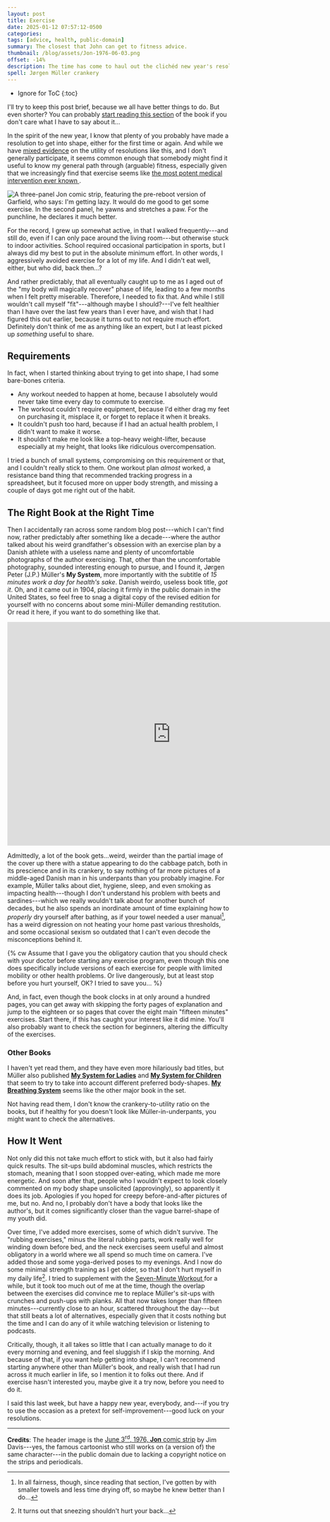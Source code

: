 ```yaml
---
layout: post
title: Exercise
date: 2025-01-12 07:57:12-0500
categories: 
tags: [advice, health, public-domain]
summary: The closest that John can get to fitness advice.
thumbnail: /blog/assets/Jon-1976-06-03.png
offset: -14%
description: The time has come to haul out the clichéd new year's resolution.
spell: Jørgen Müller crankery
---
```


* Ignore for ToC
{:toc}

I'll try to keep this post brief, because we all have better things to do.  But even shorter?  You can probably [start reading this section](https://archive.org/details/b29806951/page/40/mode/2up) of the book if you don't care what I have to say about it...

In the spirit of the new year, I know that plenty of you probably have made a resolution to get into shape, either for the first time or again.  And while we have [mixed evidence](https://en.wikipedia.org/wiki/New_Year%27s_resolution) on the utility of resolutions like this, and I don't generally participate, it seems common enough that somebody might find it useful to know my general path through (arguable) fitness, especially given that we increasingly find that exercise seems like [the most potent medical intervention ever known <i class="fas fa-copyright"></i>](https://www.pbs.org/newshour/show/how-exercise-may-be-the-most-potent-medical-intervention-ever-known).

![A three-panel Jon comic strip, featuring the pre-reboot version of Garfield, who says: I'm getting lazy. It would do me good to get some exercise. In the second panel, he yawns and stretches a paw. For the punchline, he declares it much better.](/blog/assets/Jon-1976-06-03.png "That sounds about right...")

For the record, I grew up somewhat active, in that I walked frequently---and still do, even if I can only pace around the living room---but otherwise stuck to indoor activities.  School required occasional participation in sports, but I always did my best to put in the absolute minimum effort.  In other words, I aggressively avoided exercise for a lot of my life.  And I didn't eat well, either, but who did, back then...?

And rather predictably, that all eventually caught up to me as I aged out of the "my body will magically recover" phase of life, leading to a few months when I felt pretty miserable.  Therefore, I needed to fix that.  And while I still wouldn't call myself "fit"---although maybe I should?---I've felt healthier than I have over the last few years than I ever have, and wish that I had figured this out earlier, because it turns out to not require much effort.  Definitely don't think of me as anything like an expert, but I at least picked up *something* useful to share.

## Requirements

In fact, when I started thinking about trying to get into shape, I had some bare-bones criteria.

- Any workout needed to happen at home, because I absolutely would never take time every day to commute to exercise.
- The workout couldn't require equipment, because I'd either drag my feet on purchasing it, misplace it, or forget to replace it when it breaks.
- It couldn't push too hard, because if I had an actual health problem, I didn't want to make it worse.
- It shouldn't make me look like a top-heavy weight-lifter, because especially at my height, that looks like ridiculous overcompensation.

I tried a bunch of small systems, compromising on this requirement or that, and I couldn't really stick to them.  One workout plan *almost* worked, a resistance band thing that recommended tracking progress in a spreadsheet, but it focused more on upper body strength, and missing a couple of days got me right out of the habit.

## The Right Book at the Right Time

Then I accidentally ran across some random blog post---which I can't find now, rather predictably after something like a decade---where the author talked about his weird grandfather's obsession with an exercise plan by a Danish athlete with a useless name and plenty of uncomfortable photographs of the author exercising.  That, other than the uncomfortable photography, sounded interesting enough to pursue, and I found it, Jørgen Peter (J.P.) Müller's **My System**, more importantly with the subtitle of *15 minutes work a day for health's sake*.  Danish weirdo, useless book title, *got it*.  Oh, and it came out in 1904, placing it firmly in the public domain in the United States, so feel free to snag a digital copy of the revised edition for yourself with no concerns about some mini-Müller demanding restitution.  Or read it here, if you want to do something like that.

<iframe
  src="https://archive.org/embed/b28130169"
  width="740"
  height="507"
  frameborder="0"
  webkitallowfullscreen="true"
  mozallowfullscreen="true"
  allowfullscreen
>
</iframe>

Admittedly, a lot of the book gets...weird, weirder than the partial image of the cover up there with a statue appearing to do the cabbage patch, both in its prescience and in its crankery, to say nothing of far more pictures of a middle-aged Danish man in his underpants than you probably imagine.  For example, Müller talks about diet, hygiene, sleep, and even smoking as impacting health---though I don't understand his problem with beets and sardines---which we really wouldn't talk about for another bunch of decades, but he also spends an inordinate amount of time explaining how to *properly* dry yourself after bathing, as if your towel needed a user manual[^1], has a weird digression on not heating your home past various thresholds, and some occasional sexism so outdated that I can't even decode the misconceptions behind it.

[^1]:  In all fairness, though, since reading that section, I've gotten by with smaller towels and less time drying off, so maybe he knew better than I do...

{% cw Assume that I gave you the obligatory caution that you should check with your doctor before starting any exercise program, even though this one does specifically include versions of each exercise for people with limited mobility or other health problems.  Or live dangerously, but at least stop before you hurt yourself, OK?  I tried to save you... %}

And, in fact, even though the book clocks in at only around a hundred pages, you can get away with skipping the forty pages of explanation and jump to the eighteen or so pages that cover the eight main "fifteen minutes" exercises.  Start there, if this has caught your interest like it did mine.  You'll also probably want to check the section for beginners, altering the difficulty of the exercises.

### Other Books

I haven't yet read them, and they have even more hilariously bad titles, but Müller also published [**My System for Ladies**](https://archive.org/details/mysystemforladie00ml) and [**My System for Children**](https://archive.org/details/b28079991/page/n5/mode/2up) that seem to try to take into account different preferred body-shapes.  [**My Breathing System**](https://archive.org/details/b29930728) seems like the other major book in the set.

Not having read them, I don't know the crankery-to-utility ratio on the books, but if healthy for you doesn't look like Müller-in-underpants, you might want to check the alternatives.

## How It Went

Not only did this not take much effort to stick with, but it also had fairly quick results.  The sit-ups build abdominal muscles, which restricts the stomach, meaning that I soon stopped over-eating, which made me more energetic.  And soon after that, people who I wouldn't expect to look closely commented on my body shape unsolicited (approvingly), so apparently it does its job.  Apologies if you hoped for creepy before-and-after pictures of me, but no.  And no, I probably don't have a body that looks like the author's, but it comes significantly closer than the vague barrel-shape of my youth did.

Over time, I've added more exercises, some of which didn't survive.  The "rubbing exercises," minus the literal rubbing parts, work really well for winding down before bed, and the neck exercises seem useful and almost obligatory in a world where we all spend so much time on camera.  I've added those and some yoga-derived poses to my evenings.  And I now do some minimal strength training as I get older, so that I don't hurt myself in my daily life[^2].  I tried to supplement with the [Seven-Minute Workout <i class="fas fa-copyright"></i>](https://www.webmd.com/fitness-exercise/ss/the-7-minute-workout-slideshow) for a while, but it took too much out of me at the time, though the overlap between the exercises did convince me to replace Müller's sit-ups with crunches and push-ups with planks.  All that now takes longer than fifteen minutes---currently close to an hour, scattered throughout the day---but that still beats a lot of alternatives, especially given that it costs nothing but the time and I can do any of it while watching television or listening to podcasts.

[^2]:  It turns out that sneezing shouldn't hurt your back...

Critically, though, it all takes so little that I can actually manage to do it every morning and evening, and feel sluggish if I skip the morning.  And because of that, if you want help getting into shape, I can't recommend starting anywhere other than Müller's book, and really wish that I had run across it much earlier in life, so I mention it to folks out there.  And if exercise hasn't interested you, maybe give it a try now, before you need to do it.

I said this last week, but have a happy new year, everybody, and---if you try to use the occasion as a pretext for self-improvement---good luck on your resolutions.

* * *

**Credits**:  The header image is the [June 3<sup>rd</sup>, 1976, **Jon** comic strip](https://commons.wikimedia.org/wiki/File:Jon_-_1976-06-03.png) by Jim Davis---yes, the famous cartoonist who still works on (a version of) the same character---in the public domain due to lacking a copyright notice on the strips and periodicals.
